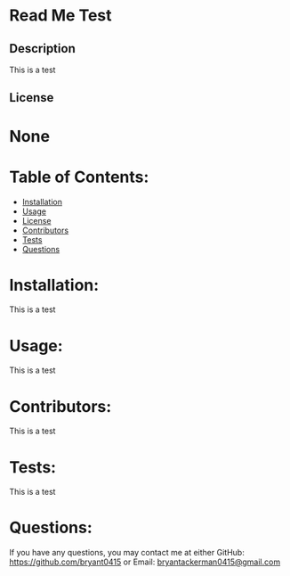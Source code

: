 # Read Me Test
## Description

This is a test

## License
# None
          

# Table of Contents:
 * [Installation](#installation)
 * [Usage](#usage)
 * [License](#license)
 * [Contributors](#contributors)
 * [Tests](#tests)
 * [Questions](#questions)

# Installation:
This is a test
# Usage:
This is a test
# Contributors:
This is a test
# Tests:
This is a test
# Questions:
If you have any questions, you may contact me at either
GitHub: https://github.com/bryant0415
or
Email: bryantackerman0415@gmail.com
